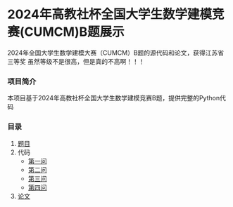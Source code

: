 # 2024年高教社杯全国大学生数学建模竞赛(CUMCM)B题展示

2024年全国大学生数学建模大赛（CUMCM）B题的源代码和论文，获得江苏省三等奖
虽然等级不是很高，但是真的不高啊！！！

### 项目简介

本项目基于2024年高教社杯全国大学生数学建模竞赛B题，提供完整的Python代码

### 目录

1. [题目](./B题题目.pdf)
2. 代码
   + [第一问](./代码/Question1)
   + [第二问](./代码/Question2)
   + [第三问](./代码/Question3)
   + [第四问](./代码/Question4)
3. [论文](./代码/paper/)
